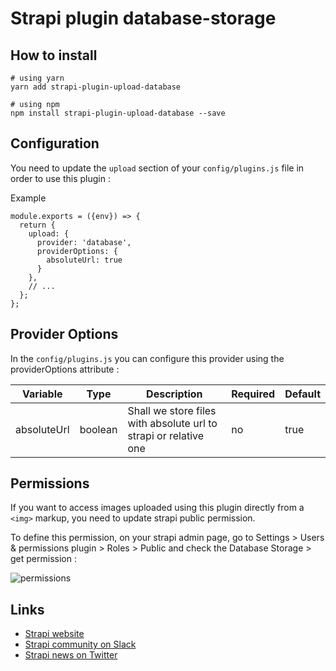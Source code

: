 # Strapi plugin database-storage

## How to install

```
# using yarn
yarn add strapi-plugin-upload-database

# using npm
npm install strapi-plugin-upload-database --save
```

## Configuration

You need to update the `upload` section of your `config/plugins.js` file in order to use this plugin :

Example

```
module.exports = ({env}) => {
  return {
    upload: {
      provider: 'database',
      providerOptions: {
        absoluteUrl: true
      }
    },
    // ...
  };
};
```

## Provider Options

In the `config/plugins.js` you can configure this provider using the providerOptions attribute :

| Variable                | Type                    | Description                                                                                         | Required | Default   |
| ----------------------- | ----------------------- | --------------------------------------------------------------------------------------------------- | -------- | --------- |
| absoluteUrl             | boolean                 | Shall we store files with absolute url to strapi or relative one                                    | no       | true      |


## Permissions

If you want to access images uploaded using this plugin directly from a `<img>` markup, you need to update strapi public permission.

To define this permission, on your strapi admin page, go to Settings > Users & permissions plugin > Roles > Public and check the Database Storage > get permission :

![permissions](https://github.com/yakanet/strapi-plugin-database/blob/main/documentation/permissions.png?raw=true)


## Links

- [Strapi website](http://strapi.io/)
- [Strapi community on Slack](http://slack.strapi.io)
- [Strapi news on Twitter](https://twitter.com/strapijs)